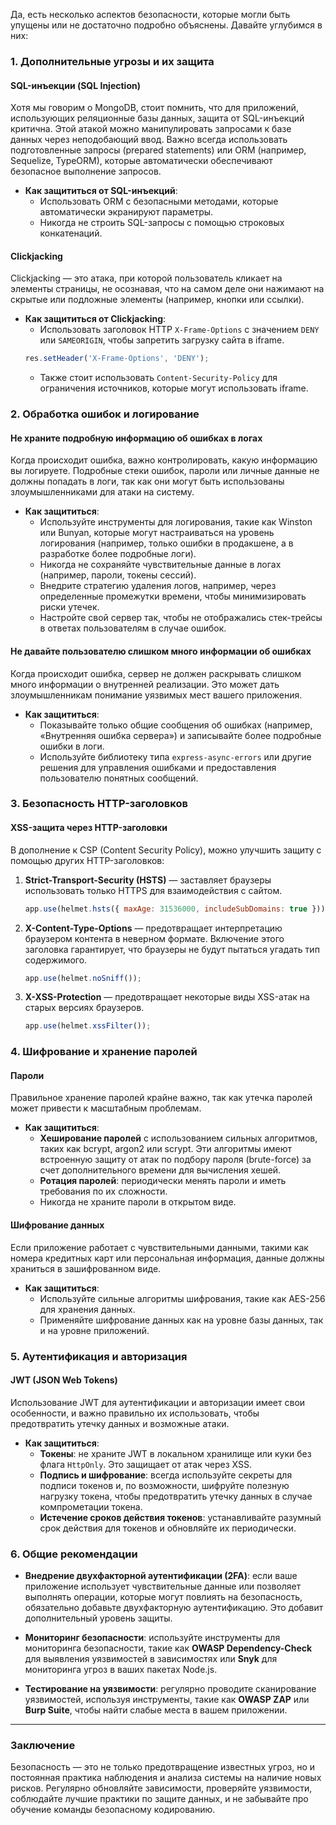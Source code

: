 Да, есть несколько аспектов безопасности, которые могли быть упущены или не достаточно подробно объяснены. Давайте углубимся в них:

### 1. **Дополнительные угрозы и их защита**
   
#### **SQL-инъекции (SQL Injection)** 
Хотя мы говорим о MongoDB, стоит помнить, что для приложений, использующих реляционные базы данных, защита от SQL-инъекций критична. Этой атакой можно манипулировать запросами к базе данных через неподобающий ввод. Важно всегда использовать подготовленные запросы (prepared statements) или ORM (например, Sequelize, TypeORM), которые автоматически обеспечивают безопасное выполнение запросов.

- **Как защититься от SQL-инъекций**:
  - Использовать ORM с безопасными методами, которые автоматически экранируют параметры.
  - Никогда не строить SQL-запросы с помощью строковых конкатенаций.

#### **Clickjacking**
Clickjacking — это атака, при которой пользователь кликает на элементы страницы, не осознавая, что на самом деле они нажимают на скрытые или подложные элементы (например, кнопки или ссылки).

- **Как защититься от Clickjacking**:
  - Использовать заголовок HTTP `X-Frame-Options` с значением `DENY` или `SAMEORIGIN`, чтобы запретить загрузку сайта в iframe.
  ```javascript
  res.setHeader('X-Frame-Options', 'DENY');
  ```
  - Также стоит использовать `Content-Security-Policy` для ограничения источников, которые могут использовать iframe.

### 2. **Обработка ошибок и логирование**

#### **Не храните подробную информацию об ошибках в логах**
Когда происходит ошибка, важно контролировать, какую информацию вы логируете. Подробные стеки ошибок, пароли или личные данные не должны попадать в логи, так как они могут быть использованы злоумышленниками для атаки на систему.

- **Как защититься**:
  - Используйте инструменты для логирования, такие как Winston или Bunyan, которые могут настраиваться на уровень логирования (например, только ошибки в продакшене, а в разработке более подробные логи).
  - Никогда не сохраняйте чувствительные данные в логах (например, пароли, токены сессий).
  - Внедрите стратегию удаления логов, например, через определенные промежутки времени, чтобы минимизировать риски утечек.
  - Настройте свой сервер так, чтобы не отображались стек-трейсы в ответах пользователям в случае ошибок.

#### **Не давайте пользователю слишком много информации об ошибках**
Когда происходит ошибка, сервер не должен раскрывать слишком много информации о внутренней реализации. Это может дать злоумышленникам понимание уязвимых мест вашего приложения. 

- **Как защититься**:
  - Показывайте только общие сообщения об ошибках (например, «Внутренняя ошибка сервера») и записывайте более подробные ошибки в логи.
  - Используйте библиотеку типа `express-async-errors` или другие решения для управления ошибками и предоставления пользователю понятных сообщений.

### 3. **Безопасность HTTP-заголовков**

#### **XSS-защита через HTTP-заголовки**
В дополнение к CSP (Content Security Policy), можно улучшить защиту с помощью других HTTP-заголовков:

1. **Strict-Transport-Security (HSTS)** — заставляет браузеры использовать только HTTPS для взаимодействия с сайтом.
   ```javascript
   app.use(helmet.hsts({ maxAge: 31536000, includeSubDomains: true }));
   ```

2. **X-Content-Type-Options** — предотвращает интерпретацию браузером контента в неверном формате. Включение этого заголовка гарантирует, что браузеры не будут пытаться угадать тип содержимого.
   ```javascript
   app.use(helmet.noSniff());
   ```

3. **X-XSS-Protection** — предотвращает некоторые виды XSS-атак на старых версиях браузеров.
   ```javascript
   app.use(helmet.xssFilter());
   ```

### 4. **Шифрование и хранение паролей**

#### **Пароли**
Правильное хранение паролей крайне важно, так как утечка паролей может привести к масштабным проблемам.

- **Как защититься**:
  - **Хеширование паролей** с использованием сильных алгоритмов, таких как bcrypt, argon2 или scrypt. Эти алгоритмы имеют встроенную защиту от атак по подбору пароля (brute-force) за счет дополнительного времени для вычисления хешей.
  - **Ротация паролей**: периодически менять пароли и иметь требования по их сложности.
  - Никогда не храните пароли в открытом виде.
  
#### **Шифрование данных**
Если приложение работает с чувствительными данными, такими как номера кредитных карт или персональная информация, данные должны храниться в зашифрованном виде.

- **Как защититься**:
  - Используйте сильные алгоритмы шифрования, такие как AES-256 для хранения данных.
  - Применяйте шифрование данных как на уровне базы данных, так и на уровне приложений.

### 5. **Аутентификация и авторизация**

#### **JWT (JSON Web Tokens)**
Использование JWT для аутентификации и авторизации имеет свои особенности, и важно правильно их использовать, чтобы предотвратить утечку данных и возможные атаки.

- **Как защититься**:
  - **Токены**: не храните JWT в локальном хранилище или куки без флага `HttpOnly`. Это защищает от атак через XSS.
  - **Подпись и шифрование**: всегда используйте секреты для подписи токенов и, по возможности, шифруйте полезную нагрузку токена, чтобы предотвратить утечку данных в случае компрометации токена.
  - **Истечение сроков действия токенов**: устанавливайте разумный срок действия для токенов и обновляйте их периодически.

### 6. **Общие рекомендации**

- **Внедрение двухфакторной аутентификации (2FA)**: если ваше приложение использует чувствительные данные или позволяет выполнять операции, которые могут повлиять на безопасность, обязательно добавьте двухфакторную аутентификацию. Это добавит дополнительный уровень защиты.
  
- **Мониторинг безопасности**: используйте инструменты для мониторинга безопасности, такие как **OWASP Dependency-Check** для выявления уязвимостей в зависимостях или **Snyk** для мониторинга угроз в ваших пакетах Node.js.

- **Тестирование на уязвимости**: регулярно проводите сканирование уязвимостей, используя инструменты, такие как **OWASP ZAP** или **Burp Suite**, чтобы найти слабые места в вашем приложении.

---

### Заключение

Безопасность — это не только предотвращение известных угроз, но и постоянная практика наблюдения и анализа системы на наличие новых рисков. Регулярно обновляйте зависимости, проверяйте уязвимости, соблюдайте лучшие практики по защите данных, и не забывайте про обучение команды безопасному кодированию.
